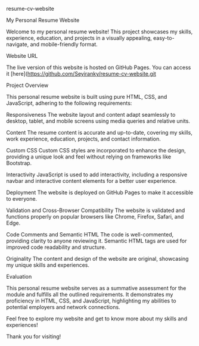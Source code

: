 resume-cv-website

My Personal Resume Website

Welcome to my personal resume website! This project showcases my skills, experience, education, and projects in a visually appealing, easy-to-navigate, and mobile-friendly format.

Website URL

The live version of this website is hosted on GitHub Pages. You can access it [here](https://github.com/Seyiranky/resume-cv-website.git

Project Overview

This personal resume website is built using pure HTML, CSS, and JavaScript, adhering to the following requirements:

Responsiveness The website layout and content adapt seamlessly to desktop, tablet, and mobile screens using media queries and relative units.

Content The resume content is accurate and up-to-date, covering my skills, work experience, education, projects, and contact information.

Custom CSS Custom CSS styles are incorporated to enhance the design, providing a unique look and feel without relying on frameworks like Bootstrap.

Interactivity JavaScript is used to add interactivity, including a responsive navbar and interactive content elements for a better user experience.

Deployment The website is deployed on GitHub Pages to make it accessible to everyone.

Validation and Cross-Browser Compatibility The website is validated and functions properly on popular browsers like Chrome, Firefox, Safari, and Edge.

Code Comments and Semantic HTML The code is well-commented, providing clarity to anyone reviewing it. Semantic HTML tags are used for improved code readability and structure.

Originality The content and design of the website are original, showcasing my unique skills and experiences.

Evaluation

This personal resume website serves as a summative assessment for the module and fulfills all the outlined requirements. It demonstrates my proficiency in HTML, CSS, and JavaScript, highlighting my abilities to potential employers and network connections.

Feel free to explore my website and get to know more about my skills and experiences!

Thank you for visiting!